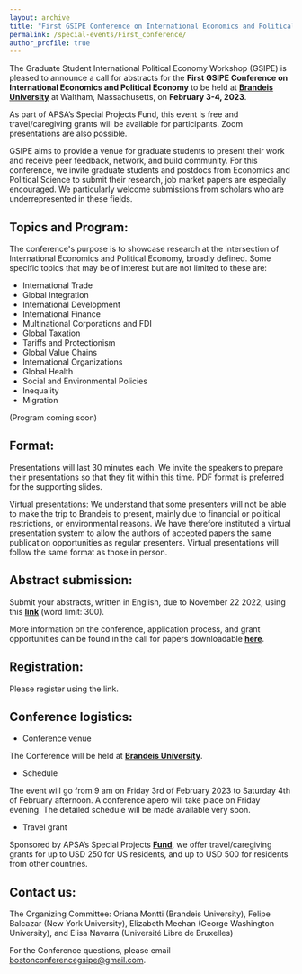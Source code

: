 ```yaml
---
layout: archive
title: "First GSIPE Conference on International Economics and Political Economy"
permalink: /special-events/First_conference/
author_profile: true
---
```


The Graduate Student International Political Economy Workshop (GSIPE) is pleased to announce a call for abstracts for the **First GSIPE Conference on International Economics and Political Economy** to be held at **<a href="https://www.brandeis.edu/">Brandeis University</a>** at Waltham, Massachusetts, on **February 3-4, 2023**.

As part of APSA’s Special Projects Fund, this event is free and travel/caregiving grants will be available for participants. Zoom presentations are also possible.

GSIPE aims to provide a venue for graduate students to present their work and receive peer feedback, network, and build community. For this conference, we invite graduate students and postdocs from Economics and Political Science to submit their research, job market papers are especially encouraged. We particularly welcome submissions from scholars who are underrepresented in these fields.


## Topics and Program:

The conference's purpose is to showcase research at the intersection of International Economics and Political Economy, broadly defined. Some specific topics that may be of interest but are not limited to these are:

- International Trade
- Global Integration
- International Development
- International Finance
- Multinational Corporations and FDI
- Global Taxation
- Tariffs and Protectionism
- Global Value Chains
- International Organizations
- Global Health
- Social and Environmental Policies
- Inequality
- Migration

(Program coming soon)


## Format:

Presentations will last 30 minutes each. We invite the speakers to prepare their presentations so that they fit within this time. PDF format is preferred for the supporting slides.

Virtual presentations: We understand that some presenters will not be able to make the trip to Brandeis to present, mainly due to financial or political restrictions, or environmental reasons. We have therefore instituted a virtual presentation system to allow the authors of accepted papers the same publication opportunities as regular presenters. Virtual presentations will follow the same format as those in person.

## Abstract submission:

Submit your abstracts, written in English, due to November 22 2022, using this **<a href="https://docs.google.com/forms/d/e/1FAIpQLScZREeHNsCpmpD8D-E49rkHi_HWfPPCP_1MKd7K15TEsG8ToQ/viewform?vc=0&c=0&w=1&flr=0">link</a>** (word limit: 300).

More information on the conference, application process, and grant opportunities can be found in the call for papers downloadable **<a href="https://drive.google.com/file/d/1BqOaQ-dXkpcQ8Vl60meiawYXAQN6tYIk/view">here</a>**.


## Registration:

Please register using the link.

## Conference logistics:

- Conference venue

The Conference will be held at **<a href="https://www.brandeis.edu/university-events/departments/spaces/index.html">Brandeis University</a>**. 

- Schedule

The event will go from 9 am on Friday 3rd of February 2023 to Saturday 4th of February afternoon. A conference apero will take place on Friday evening. The detailed schedule will be made available very soon.

- Travel grant

Sponsored by APSA’s Special Projects **<a href="https://connect.apsanet.org/centennialcenter/fostering-global-research-networks-among-junior-international-political-economy-and-international-economics-scholars/">Fund</a>**, we offer travel/caregiving grants for up to USD 250 for US residents, and up to USD 500 for residents from other countries. 

## Contact us:
The Organizing Committee: Oriana Montti (Brandeis University), Felipe Balcazar (New York University), Elizabeth Meehan (George Washington University), and Elisa Navarra (Université Libre de Bruxelles)

For the Conference questions, please email [bostonconferencegsipe@gmail.com](bostonconferencegsipe@gmail.com).



